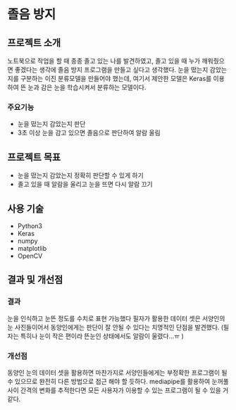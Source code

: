 # 졸음 방지

## 프로젝트 소개
노트북으로 작업을 할 때 종종 졸고 있는 나를 발견하였고, 졸고 있을 때 누가 깨워줬으면 좋겠다는 생각에 졸음 방지 프로그램을 만들고 싶다고 생각했다. 눈을 떴는지 감았는지를 구분하는 이진 분류모델을 만들어야 했는데, 여기서 제안한 모델은 Keras를 이용하여 뜬 눈과 감은 눈을 학습시켜서 분류하는 모델이다.

### 주요기능
- 눈을 떴는지 감았는지 판단
- 3초 이상 눈을 감고 있으면 졸음으로 판단하여 알람 울림

## 프로젝트 목표
- 눈을 떴는지 감았는지 정확히 판단할 수 있게 하기
- 졸고 있을 때 알람을 울리고 눈을 뜨면 다시 알람 끄기

## 사용 기술
- Python3
- Keras
- numpy
- matplotlib
- OpenCV

## 결과 및 개선점
### 결과
눈을 인식하고 눈뜬 정도를 수치로 표현 가능했다
필자가 활용한 데이터 셋은 서양인의 눈 사진들이어서 동양인에게는 판단이 잘 안될 수 있다는 치명적인 단점을 발견했다. (필자는 특히나 눈이 작은 편이라 뜬눈인 상태에서도 알람이 울렸다...ㅠ )
### 개선점
동양인 눈의 데이터 셋을 활용하면 마찬가지로 서양인들에게는 부정확한 프로그램이 될 수 있으므로 완전히 다른 방법으로 접근 해야 할 듯하다. mediapipe를 활용하여 눈꺼풀 사이 간격의 변화를 추적한다면 모든 사용자가 이용할 수 있는 프로그램이 될 수 있을 거 같다.
